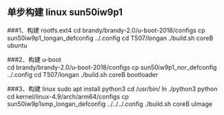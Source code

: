 ## 单步构建 linux sun50iw9p1
###1、构建 rootfs.ext4
    cd brandy/brandy-2.0/u-boot-2018/configs
	cp sun50iw9p1_longan_defconfig ../.config
    cd T507/longan
	./build.sh coreB ubuntu

###2、构建 u-boot	
    cd brandy/brandy-2.0/u-boot-2018/configs
    cp sun50iw9p1_nor_defconfig ../.config
	cd T507/longan
	./build.sh coreB bootloader

###3、构建 linux
    sudo apt install python3
	cd /usr/bin/
	ln ./python3 python
	cd kernel/linux-4.9/arch/arm64/configs
    cp sun50iw9p1smp_longan_defconfig ../../../.config
    ./build.sh coreB uImage
